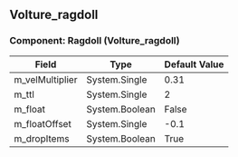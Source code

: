 ## Volture_ragdoll

### Component: Ragdoll (Volture_ragdoll)

|Field|Type|Default Value|
|---|---|---|
|m_velMultiplier|System.Single|0.31|
|m_ttl|System.Single|2|
|m_float|System.Boolean|False|
|m_floatOffset|System.Single|-0.1|
|m_dropItems|System.Boolean|True|

